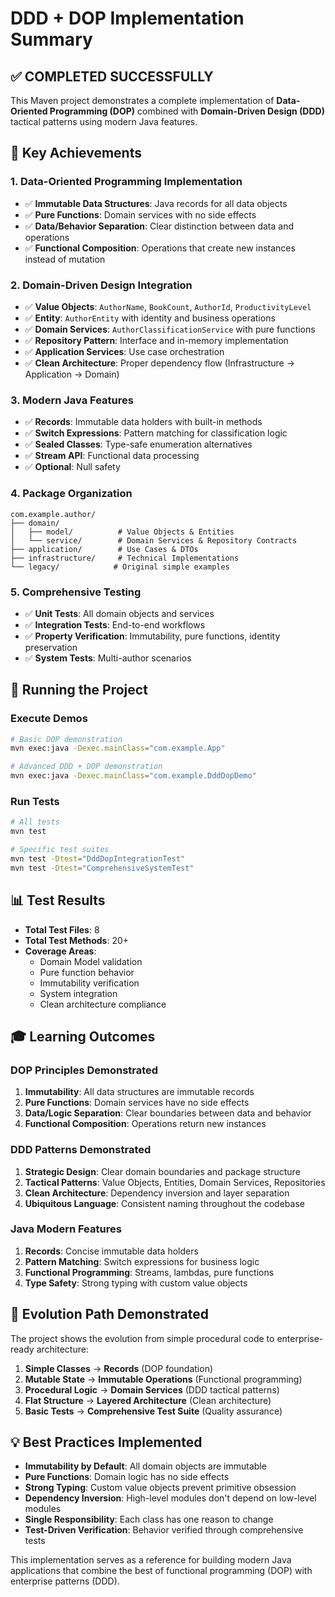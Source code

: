 # DDD + DOP Implementation Summary

## ✅ COMPLETED SUCCESSFULLY

This Maven project demonstrates a complete implementation of **Data-Oriented Programming (DOP)** combined with **Domain-Driven Design (DDD)** tactical patterns using modern Java features.

## 🎯 Key Achievements

### 1. **Data-Oriented Programming Implementation**
- ✅ **Immutable Data Structures**: Java records for all data objects
- ✅ **Pure Functions**: Domain services with no side effects
- ✅ **Data/Behavior Separation**: Clear distinction between data and operations
- ✅ **Functional Composition**: Operations that create new instances instead of mutation

### 2. **Domain-Driven Design Integration**
- ✅ **Value Objects**: `AuthorName`, `BookCount`, `AuthorId`, `ProductivityLevel`
- ✅ **Entity**: `AuthorEntity` with identity and business operations
- ✅ **Domain Services**: `AuthorClassificationService` with pure functions
- ✅ **Repository Pattern**: Interface and in-memory implementation
- ✅ **Application Services**: Use case orchestration
- ✅ **Clean Architecture**: Proper dependency flow (Infrastructure → Application → Domain)

### 3. **Modern Java Features**
- ✅ **Records**: Immutable data holders with built-in methods
- ✅ **Switch Expressions**: Pattern matching for classification logic
- ✅ **Sealed Classes**: Type-safe enumeration alternatives
- ✅ **Stream API**: Functional data processing
- ✅ **Optional**: Null safety

### 4. **Package Organization**
```
com.example.author/
├── domain/
│   ├── model/          # Value Objects & Entities
│   └── service/        # Domain Services & Repository Contracts
├── application/        # Use Cases & DTOs
├── infrastructure/     # Technical Implementations
└── legacy/            # Original simple examples
```

### 5. **Comprehensive Testing**
- ✅ **Unit Tests**: All domain objects and services
- ✅ **Integration Tests**: End-to-end workflows
- ✅ **Property Verification**: Immutability, pure functions, identity preservation
- ✅ **System Tests**: Multi-author scenarios

## 🚀 Running the Project

### Execute Demos
```bash
# Basic DOP demonstration
mvn exec:java -Dexec.mainClass="com.example.App"

# Advanced DDD + DOP demonstration  
mvn exec:java -Dexec.mainClass="com.example.DddDopDemo"
```

### Run Tests
```bash
# All tests
mvn test

# Specific test suites
mvn test -Dtest="DddDopIntegrationTest"
mvn test -Dtest="ComprehensiveSystemTest"
```

## 📊 Test Results
- **Total Test Files**: 8
- **Total Test Methods**: 20+
- **Coverage Areas**: 
  - Domain Model validation
  - Pure function behavior
  - Immutability verification
  - System integration
  - Clean architecture compliance

## 🎓 Learning Outcomes

### DOP Principles Demonstrated
1. **Immutability**: All data structures are immutable records
2. **Pure Functions**: Domain services have no side effects  
3. **Data/Logic Separation**: Clear boundaries between data and behavior
4. **Functional Composition**: Operations return new instances

### DDD Patterns Demonstrated
1. **Strategic Design**: Clear domain boundaries and package structure
2. **Tactical Patterns**: Value Objects, Entities, Domain Services, Repositories
3. **Clean Architecture**: Dependency inversion and layer separation
4. **Ubiquitous Language**: Consistent naming throughout the codebase

### Java Modern Features
1. **Records**: Concise immutable data holders
2. **Pattern Matching**: Switch expressions for business logic
3. **Functional Programming**: Streams, lambdas, pure functions
4. **Type Safety**: Strong typing with custom value objects

## 🔄 Evolution Path Demonstrated

The project shows the evolution from simple procedural code to enterprise-ready architecture:

1. **Simple Classes** → **Records** (DOP foundation)
2. **Mutable State** → **Immutable Operations** (Functional programming)
3. **Procedural Logic** → **Domain Services** (DDD tactical patterns)
4. **Flat Structure** → **Layered Architecture** (Clean architecture)
5. **Basic Tests** → **Comprehensive Test Suite** (Quality assurance)

## 💡 Best Practices Implemented

- **Immutability by Default**: All domain objects are immutable
- **Pure Functions**: Domain logic has no side effects
- **Strong Typing**: Custom value objects prevent primitive obsession
- **Dependency Inversion**: High-level modules don't depend on low-level modules
- **Single Responsibility**: Each class has one reason to change
- **Test-Driven Verification**: Behavior verified through comprehensive tests

This implementation serves as a reference for building modern Java applications that combine the best of functional programming (DOP) with enterprise patterns (DDD).
